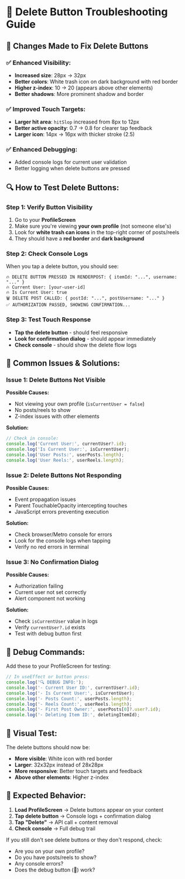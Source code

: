 # 🔧 Delete Button Troubleshooting Guide

## 🎯 Changes Made to Fix Delete Buttons

### ✅ **Enhanced Visibility:**
- **Increased size**: 28px → 32px
- **Better colors**: White trash icon on dark background with red border
- **Higher z-index**: 10 → 20 (appears above other elements)
- **Better shadows**: More prominent shadow and border

### ✅ **Improved Touch Targets:**
- **Larger hit area**: `hitSlop` increased from 8px to 12px
- **Better active opacity**: 0.7 → 0.8 for clearer tap feedback
- **Larger icon**: 14px → 16px with thicker stroke (2.5)

### ✅ **Enhanced Debugging:**
- Added console logs for current user validation
- Better logging when delete buttons are pressed

## 🔍 **How to Test Delete Buttons:**

### **Step 1: Verify Button Visibility**
1. Go to your **ProfileScreen**
2. Make sure you're viewing **your own profile** (not someone else's)
3. Look for **white trash can icons** in the top-right corner of posts/reels
4. They should have a **red border** and **dark background**

### **Step 2: Check Console Logs**
When you tap a delete button, you should see:
```
🔥 DELETE BUTTON PRESSED IN RENDERPOST: { itemId: "...", username: "..." }
🔥 Current User: [your-user-id]
🔥 Is Current User: true
🗑️ DELETE POST CALLED: { postId: "...", postUsername: "..." }
✅ AUTHORIZATION PASSED, SHOWING CONFIRMATION...
```

### **Step 3: Test Touch Response**
- **Tap the delete button** - should feel responsive
- **Look for confirmation dialog** - should appear immediately
- **Check console** - should show the delete flow logs

## 🚨 **Common Issues & Solutions:**

### **Issue 1: Delete Buttons Not Visible**
**Possible Causes:**
- Not viewing your own profile (`isCurrentUser = false`)
- No posts/reels to show
- Z-index issues with other elements

**Solution:**
```javascript
// Check in console:
console.log('Current User:', currentUser?.id);
console.log('Is Current User:', isCurrentUser);
console.log('User Posts:', userPosts.length);
console.log('User Reels:', userReels.length);
```

### **Issue 2: Delete Buttons Not Responding**
**Possible Causes:**
- Event propagation issues
- Parent TouchableOpacity intercepting touches
- JavaScript errors preventing execution

**Solution:**
- Check browser/Metro console for errors
- Look for the console logs when tapping
- Verify no red errors in terminal

### **Issue 3: No Confirmation Dialog**
**Possible Causes:**
- Authorization failing
- Current user not set correctly
- Alert component not working

**Solution:**
- Check `isCurrentUser` value in logs
- Verify `currentUser?.id` exists
- Test with debug button first

## 🔧 **Debug Commands:**

Add these to your ProfileScreen for testing:

```javascript
// In useEffect or button press:
console.log('🔍 DEBUG INFO:');
console.log('- Current User ID:', currentUser?.id);
console.log('- Is Current User:', isCurrentUser);
console.log('- Posts Count:', userPosts.length);
console.log('- Reels Count:', userReels.length);
console.log('- First Post Owner:', userPosts[0]?.user?.id);
console.log('- Deleting Item ID:', deletingItemId);
```

## 🎯 **Visual Test:**

The delete buttons should now be:
- **More visible**: White icon with red border
- **Larger**: 32x32px instead of 28x28px  
- **More responsive**: Better touch targets and feedback
- **Above other elements**: Higher z-index

## 📱 **Expected Behavior:**

1. **Load ProfileScreen** → Delete buttons appear on your content
2. **Tap delete button** → Console logs + confirmation dialog
3. **Tap "Delete"** → API call + content removal
4. **Check console** → Full debug trail

If you still don't see delete buttons or they don't respond, check:
- Are you on your own profile?
- Do you have posts/reels to show?
- Any console errors?
- Does the debug button (🔧) work?
